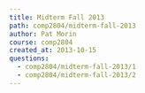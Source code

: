 ```yaml
---
title: Midterm Fall 2013
path: comp2804/midterm-fall-2013
author: Pat Morin
course: comp2804
created_at: 2013-10-15
questions:
  - comp2804/midterm-fall-2013/1
  - comp2804/midterm-fall-2013/2
---
```

